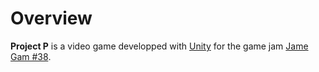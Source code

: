 # Overview

**Project P** is a video game developped with [Unity](https://unity.com) for the game jam [Jame Gam #38](https://itch.io/jam/jame-gam-38).
